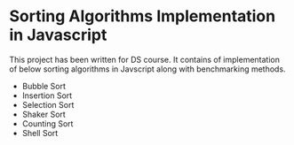 # Sorting Algorithms Implementation in Javascript

This project has been written for DS course. It contains of implementation of below sorting algorithms in Javscript along with benchmarking methods.

  - Bubble Sort
  - Insertion Sort
  - Selection Sort
  - Shaker Sort
  - Counting Sort
  - Shell Sort